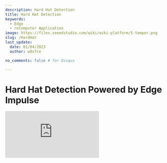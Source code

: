 ```yaml
---
description: Hard Hat Detection
title: Hard Hat Detection
keywords:
  - Edge
  - reComputer Application
image: https://files.seeedstudio.com/wiki/wiki-platform/S-tempor.png
slug: /HardHat
last_update:
  date: 01/04/2023
  author: w0x7ce

no_comments: false # for Disqus

---
```


# Hard Hat Detection Powered by Edge Impulse

<iframe width={560} height={315} src="https://www.youtube.com/embed/e5pZdJhoeqM" title="YouTube video player" frameBorder={0} allow="accelerometer; autoplay; clipboard-write; encrypted-media; gyroscope; picture-in-picture" allowFullScreen />

## Introduction

In working environments such as industrial or construction sites, a hard hat is required and essential for people protecting their heads from injury due to falling objects, impact with other objects, debris, rain and electric shock. It improves safety but sometimes people underestimate its significance both individually and industrially. Thereby a video-based monitor to detect hard hats can be an optimized solution for this safety problem.

Hence, credit to Louis Moreau and Mihajlo Raljic, we provide this fundamental project that we are going to train an embedded Machine Learning model to detect hard hat and deploy it to the **Jetson Nano**. The **Jetson NX** and the **Jetson AGX** are both supported.

<div align="center"><img width="auto" src="https://files.seeedstudio.com/wiki/2.23jetsonedge/jetsonedge.png" /></div>

## Getting started

Edge Impulse enables developers to create the next generation of intelligent device solutions with embedded Machine Learning. Machine Learning at the very edge will enable valuable use of the 99% of sensor data that is discarded today due to cost, bandwidth or power constraints. Here we are going to apply Edge Impulse to train an embedded Machine Learning model.

### Hardware

**Hardware Required**

In this project the required devices are shown as below:

- NVIDIA Jetson Nano or [NVIDIA Xavier NX](https://www.seeedstudio.com/Jetson-SUB-Mini-PC-Blue-p-5212.html) or [NVIDIA Xavier AGX](https://www.seeedstudio.com/Jetson-Xavier-AGX-H01-Kit-p-5283.html)
- PC
- USB-cable camera
- HDMI-display screen

**Hardware Setup**

Both PC and NVIDIA Jetson Nano should be powered on and connected to the internet. The NVIDIA Jetson Nano is recommended to be set up as a PC.

<div align="center"><img width={650} src="https://files.seeedstudio.com/wiki/2.23jetsonedge/Jetsongsa.jpg" /></div>

### Software

- [Edge Impusle](https://www.edgeimpulse.com)
- [Ubuntu System](https://www.linux.org/pages/download/) for NVIDIA Jetson Nano

Here we are going to train an embedded Machine Learning model to detect hard hat. There are several ways to contribute it.

### Preparation

Before we start our project, there are some prepration works that need to do first.

- **Step 1**. Open the [Edge Impulse website](https://studio.edgeimpulse.com/login?next=%2Fstudio%2Fselect-project%3Fautoredirect%3D1), and register an account.

<div align="center"><img width={300} src="https://files.seeedstudio.com/wiki/2.23jetsonedge/jetsongs.png" /></div>

- **Step 2**. Click "Create new project" and type the name of the project.

<div align="center"><img width={300} src="https://files.seeedstudio.com/wiki/Alots/Alots2.png" /></div>

Here we type "Hard hat detection".

<div align="center"><img width={500} src="https://files.seeedstudio.com/wiki/2.23jetsonedge/jetsongs1.png" /></div>

- **Step 3**. We are going to train a embedded ML model to detect Hard Hat, thus at here the option "image" should be selected.

<div align="center"><img width={600} src="https://files.seeedstudio.com/wiki/2.23jetsonedge/jetsongs2.png" /></div>

- **Step 4**. Set up the configuration as "Classify multiple objects (object detection)".

<div align="center"><img width={600} src="https://files.seeedstudio.com/wiki/2.23jetsonedge/jetsongs3.png" /></div>

Now we can get started with the project.

<div align="center"><img width={600} src="https://files.seeedstudio.com/wiki/2.23jetsonedge/jetsongs4.png" /></div>

## Hard Hat Detection ML Model Training

### ML Model Training based on Input Public Datasets

Edge Impulse has provided several ways to collect data. First we are going to upload the pubilc data to the website and try to develop an enbedded Machine Learning.

- **Step 1**. Select the "Data acauistion" page on the left column and collect data.

<div align="center"><img width={800} src="https://files.seeedstudio.com/wiki/2.23jetsonedge/jetsonup.png" /></div>

- **Step 2**. Chose and download the datasets from the [Flickr-Faces-HQ Dataset Github](https://github.com/NVlabs/ffhq-dataset).

<div align="center"><img width={600} src="https://files.seeedstudio.com/wiki/2.23jetsonedge/jetsonup1.png" /></div>

Click "upload data" button on the "Data acquisition" page and upload the downloaded datasets.

<div align="center"><img width={800} src="https://files.seeedstudio.com/wiki/2.23jetsonedge/jetsonup2.png" /></div>

It is optional to upload existing data to the project in the Data Acquisition Format (CBOR, JSON, CSV), as WAV, JPG or PNG files.

<div align="center"><img width={800} src="https://files.seeedstudio.com/wiki/2.23jetsonedge/jetsongs2b.png" /></div>

- **Step 3**. Once uploaded, the collected data are is fullfilled with labeled images. Continue by clicking "Impulse desigh" on the left of the page.

<div align="center"><img width={800} src="https://files.seeedstudio.com/wiki/2.23jetsonedge/jetsonup3.png" /></div>

- **Step 4**. Chose the suitable the processing image blcok and the image learnning block and save the impulse.

<div align="center"><img width={800} src="https://files.seeedstudio.com/wiki/2.23jetsonedge/jetsonup5.png" /></div>

- **Step 5**. Click "image" on the left of the page.

<div align="center"><img width={800} src="https://files.seeedstudio.com/wiki/2.23jetsonedge/jetsonup6.png" /></div>

Configure as "GRB" and click "Save Parameters", the page will turn to the "Generate features" site automatically.

<div align="center"><img width={800} src="https://files.seeedstudio.com/wiki/2.23jetsonedge/jetsonup7a.png" /></div>

We then are able to generate the features.

<div align="center"><img width={800} src="https://files.seeedstudio.com/wiki/2.23jetsonedge/jetsonup8a.png" /></div>

- **Step 6**. When the "Job completed" is shown up, click the "Object detection" on the left of the page.

<div align="center"><img width={800} src="https://files.seeedstudio.com/wiki/2.23jetsonedge/jetsonup9.png" /></div>

Click "start training" and let Edge Impulse train a model based on the generated features.

<div align="center"><img width={800} src="https://files.seeedstudio.com/wiki/2.23jetsonedge/jetsonup10.png" /></div>

- **Step 7**. Once the "job done" is shown up, click "Model testing" to check how the model works.

<div align="center"><img width={800} src="https://files.seeedstudio.com/wiki/2.23jetsonedge/jetsonup11.png" /></div>

### ML Model Training based on Custimized PC Camera Datasets

Edge Impulse has provided several ways to collect data. Here we are going to customized our own images and upload them to the website by capturing the pictures through the PC camera.

- **Step 1**. Stay on the "Dashboard" page and then click "LET'S COLLECT SOME DATA".

<div align="center"><img width={800} src="https://files.seeedstudio.com/wiki/2.23jetsonedge/jetsonpc.png" /></div>

There are multiply options that we can chose to collect data, here we are using our computer to proceed.

<div align="center"><img width={500} src="https://files.seeedstudio.com/wiki/2.23jetsonedge/jetsonpc1.png" /></div>

- **Step 2**. After a while, the page will show that it has been connected to the computer. Click "Collecting images?" and then "Give access to the camera".

<div align="center"><img width={300} src="https://files.seeedstudio.com/wiki/2.23jetsonedge/jetsonpc2.png" /></div>

- **Step 3**. Click "Capture" to take the picture of yourself or the others. The image data need to be labeled as "Hard Hat" and "Head" in the section. To quickly label the picture, it is highly recommended to finish one category data acquisition before moving on to the next, i.e. it is recommended to finish capturing the pictures of "Hard Hat" and then move on to capturing the pictures of "Head".

<div align="center"><img width={300} src="https://files.seeedstudio.com/wiki/2.23jetsonedge/jetsonpc3a.png" /></div>

The captured pictures will be stored in the "Data acquistion" automatically. For better performance to the training model, it is highly recommended to collect as much pictures as possible and collect the same amount of the data in differnt catagories.

<div align="center"><img width={800} src="https://files.seeedstudio.com/wiki/2.23jetsonedge/jetsonpc4.png" /></div>

- **Step 4**. Click "Labeling queue" to label the data by circling the head with a saquare on the picture.

<div align="center"><img width={800} src="https://files.seeedstudio.com/wiki/2.23jetsonedge/jetsonpc5.png" /></div>

Use your mouse to drag a box around an object to add a label. Then click Save labels to advance to the next item.

<div align="center"><img width={300} src="https://files.seeedstudio.com/wiki/2.23jetsonedge/jetsonpc6.png" /></div>

Set the labels as "Head" and "Hard Hat" and fill the dialog. Please make sure the saquare frames the area of people's head.

<div align="center"><img width={300} src="https://files.seeedstudio.com/wiki/2.23jetsonedge/jetsonpc7.png" /></div>

- **Step 5**. When the data have been labeled, click "Save labels" move to the "Impulse design"

<div align="center"><img width={800} src="https://files.seeedstudio.com/wiki/2.23jetsonedge/jetsonpc8a.png" /></div>

- **Step 6**. Chose the suitable the processing image blcok and the image learnning block and save the impulse.

<div align="center"><img width={800} src="https://files.seeedstudio.com/wiki/2.23jetsonedge/jetsonup5.png" /></div>

- **Step 7**. Click "image" on the left of the page.

<div align="center"><img width={800} src="https://files.seeedstudio.com/wiki/2.23jetsonedge/jetsonup6.png" /></div>

Configure as "GRB" and click "Save Parameters", the page will turn to the "Generate features" site automatically.

<div align="center"><img width={800} src="https://files.seeedstudio.com/wiki/2.23jetsonedge/jetsonup7a.png" /></div>

We then are able to generate the features.

<div align="center"><img width={800} src="https://files.seeedstudio.com/wiki/2.23jetsonedge/jetsonup8a.png" /></div>

- **Step 8**. When the "Job completed" is shown up, click the "Object detection" on the left of the page.

<div align="center"><img width={800} src="https://files.seeedstudio.com/wiki/2.23jetsonedge/jetsonup9.png" /></div>

Click "start training" and let Edge Impulse train a model based on the generated features.

<div align="center"><img width={800} src="https://files.seeedstudio.com/wiki/2.23jetsonedge/jetsonup10.png" /></div>

- **Step 9**. Once the "job done" is shown up, click "Model testing" to check how the model works.

<div align="center"><img width={800} src="https://files.seeedstudio.com/wiki/2.23jetsonedge/jetsonup11.png" /></div>

### ML Model Training based on Custimized NAVDIA Jetson Camera Datasets

Edge Impulse has provided several ways to collect data. Here we are going to customized our own images and upload them to the website by capturing the pictures through the camera connected with the Nivdia Jetson Nano.

- **Step 1**. According to the hardware, set up [NVIDIA Jetson Nano Developer Kit](https://developer.nvidia.com/embedded/learn/get-started-jetson-nano-devkit#write) or [NVIDIA Jetson Nano 2GB Developer Kit](https://developer.nvidia.com/embedded/learn/get-started-jetson-nano-2gb-devkit#write) for the connection of external monitor and keyboard. Connect with Jetson Nano a screen display.

<div align="center"><img width={800} src="https://files.seeedstudio.com/wiki/2.23jetsonedge/Jetsonnano.png" /></div>

- **Step 2**. Ensure your Jetson Nano is connected to the internet and set up the device in Edge Impulse.

You can check your network with following commands:

```cpp
ping -c 3 www.google.com
```

If the network is working fine, the result should be like:

```cpp
3 packets transmitted, 3 received, 0% packet loss, time 2003ms
```

The setup starts to be runned with the command below:

```cpp
edge-impulse-linux
```

Then the website will request the Edge Impulse account.

<div align="center"><img width={500} src="https://files.seeedstudio.com/wiki/2.23jetsonedge/jetsonnanoa.png" /></div>

The contents shown like belowing means the connnection is complete. All the projects we save at the Edge Impulse are selectable.

<div align="center"><img width={500} src="https://files.seeedstudio.com/wiki/2.23jetsonedge/jetsonnano1a.png" /></div>

We are capturing the photos, so here we need to select our USB-Camera to apply in the website.

<div align="center"><img width={500} src="https://files.seeedstudio.com/wiki/2.23jetsonedge/jetsonnano2a.png" /></div>

Name the device we wanted to connect to the website

<div align="center"><img width={500} src="https://files.seeedstudio.com/wiki/2.23jetsonedge/jetsonnano3a.png" /></div>

It is clearly seen that Device Jetson Nano is now connected to the project.

<div align="center"><img width={500} src="https://files.seeedstudio.com/wiki/2.23jetsonedge/jetsonnano4a.png" /></div>

- **Step 3**. Move back to the Edge Impulse page and select the "Devices" column. The connected Jetson Nano is shown as below:

<div align="center"><img width={800} src="https://files.seeedstudio.com/wiki/2.23jetsonedge/jetsonnano5.png" /></div>

- **Step 4**. Select the device we connect to the Edge Impulse and move to the "Data acquisation" page. Click "Capture" to take the picture of yourself or the others. The image data need to be labeled as "Hard Hat" and "Head" in the section. To quickly label the picture, it is highly recommended to finish one category data acquisition before moving on to the next, i.e. it is recommended to finish capturing the pictures of "Hard Hat" and then move on to capturing the pictures of "Head".

<div align="center"><img width={800} src="https://files.seeedstudio.com/wiki/2.23jetsonedge/jetsonpc4.png" /></div>

The captured pictures will be stored in the "Data acquistion" automatically. For better performance to the training model, it is highly recommended to collect as much pictures as possible and collect the same amount of the data in differnt catagories.

- **Step 5**. When the data have been done collecting, move to the "Impulse design"

- **Step 6**. Chose the suitable the processing image blcok and the image learnning block and save the impulse.

<div align="center"><img width={800} src="https://files.seeedstudio.com/wiki/2.23jetsonedge/jetsonup5.png" /></div>

- **Step 7**. Click "image" on the left of the page.

<div align="center"><img width={800} src="https://files.seeedstudio.com/wiki/2.23jetsonedge/jetsonup6.png" /></div>

Configure as "GRB" and click "Save Parameters", the page will turn to the "Generate features" site automatically.

<div align="center"><img width={800} src="https://files.seeedstudio.com/wiki/2.23jetsonedge/jetsonup7a.png" /></div>

We then are able to generate the features.

<div align="center"><img width={800} src="https://files.seeedstudio.com/wiki/2.23jetsonedge/jetsonup8a.png" /></div>

- **Step 8**. When the "Job completed" is shown up, click the "Object detection" on the left of the page.

<div align="center"><img width={800} src="https://files.seeedstudio.com/wiki/2.23jetsonedge/jetsonup9.png" /></div>

Click "start training" and let Edge Impulse train a model based on the generated features.

<div align="center"><img width={800} src="https://files.seeedstudio.com/wiki/2.23jetsonedge/jetsonup10.png" /></div>

- **Step 9**. Once the "job done" is shown up, click "Model testing" to check how the model works.

<div align="center"><img width={800} src="https://files.seeedstudio.com/wiki/2.23jetsonedge/jetsonup11.png" /></div>

It is encouraged to mix the methods we provide above and check the performance of each model to see which one is better.

## Deploy the ML model to the Jetson Nano

Now we are going to deploy the trained ML model into the Jetson Nano and apply the codes to make it ().

### Deploy the ML model through the Edge Impulse Linux CLI

- **Step 1**. According to the hardware, set up [NVIDIA Jetson Nano Developer Kit](https://developer.nvidia.com/embedded/learn/get-started-jetson-nano-devkit#write) or [NVIDIA Jetson Nano 2GB Developer Kit](https://developer.nvidia.com/embedded/learn/get-started-jetson-nano-2gb-devkit#write) for the connection of external monitor and keyboard. Connect with Jetson Nano a screen display.

<div align="center"><img width={800} src="https://files.seeedstudio.com/wiki/2.23jetsonedge/Jetsonnano.png" /></div>

- **Step 2**. Ensure your Jetson Nano is connected to the internet and set up the device in Edge Impulse.

!!!Note If you already connect Jetson Nano with Edge Impulse in the section "ML Model Training based on Custimized NAVDIA Jetson Camera Datasets". This step can be skipped.

You can check your network with following commands:

```cpp
ping -c 3 www.google.com
```

If the network is working fine, the result should be like:

```cpp
3 packets transmitted, 3 received, 0% packet loss, time 2003ms
```

The setup starts to be runned with the command below:

```cpp
edge-impulse-linux
```

The website will request the Edge Impulse account.

<div align="center"><img width={500} src="https://files.seeedstudio.com/wiki/2.23jetsonedge/jetsonnanoa.png" /></div>

The contents shown like belowing means the connnection is complete. All the projects we save at the Edge Impulse are selectable.

<div align="center"><img width={500} src="https://files.seeedstudio.com/wiki/2.23jetsonedge/jetsonnano1a.png" /></div>

We are capturing the photos, so here we need to select our USB-Camera to apply in the website.

<div align="center"><img width={500} src="https://files.seeedstudio.com/wiki/2.23jetsonedge/jetsonnano2a.png" /></div>

Name the device we wanted to connect to the website

<div align="center"><img width={500} src="https://files.seeedstudio.com/wiki/2.23jetsonedge/jetsonnano3a.png" /></div>

It is clearly seen that Device Jetson Nano is now connected to the project.

<div align="center"><img width={500} src="https://files.seeedstudio.com/wiki/2.23jetsonedge/jetsonnano4a.png" /></div>

- **Step 3**. Download the ML model to the Jetson Nano by following code.

```cpp
edge-impulse-linux-runner
```

<div align="center"><img width={500} src="https://files.seeedstudio.com/wiki/2.23jetsonedge/jetsondeploy.png" /></div>

The successful connection are shown as blow and the model will be activited automatically.

<div align="center"><img width={500} src="https://files.seeedstudio.com/wiki/2.23jetsonedge/jetsondeploy1.png" /></div>

- **Step 4**. Copy the address shown up and open it with a browser.

<div align="center"><img width={500} src="https://files.seeedstudio.com/wiki/2.23jetsonedge/jetsondeploy2.png" /></div>

The detection will be displayed on the browser.

<div align="center"><img width={800} src="https://files.seeedstudio.com/wiki/2.23jetsonedge/jetsondeploy3a.png" /></div>

And the data outcome will be shown as below:

<div align="center"><img width={500} src="https://files.seeedstudio.com/wiki/2.23jetsonedge/jetsondeploy4.png" /></div>

### Deploy the ML model through Linux Python SDK

In this project, we are going to apply the model to display the detection of Hard Hat on the screen by showing "No entry" and "Welcome".  The Edge Impulse provides a library that makes ML models running and sensor data collection possible on Linux machines using Python. The SDK is an open source and hosted on [GitHub](https://github.com/edgeimpulse/linux-sdk-python). You can also try the [mirror image](https://github.com/Zachay-NAU/Hard-Hat-Detectation) we already set up.

- **Step 1**. Install a latest version of [Python 3](https://www.python.org/downloads/)(>=3.7) for Linux.

- **Step 2**. Install the Linux Python SDK with following command:

```cpp
sudo apt-get install libatlas-base-dev libportaudio2 libportaudiocpp0 portaudio19-dev
```

<div align="center"><img width={500} src="https://files.seeedstudio.com/wiki/2.23jetsonedge/jetsonsdk.png" /></div>

```cpp
pip3 install edge_impulse_linux
```

<div align="center"><img width={500} src="https://files.seeedstudio.com/wiki/2.23jetsonedge/jetsonsdk1.png" /></div>

- **Step 3**. Install the [Edge Impulse for Linux CLI](https://docs.edgeimpulse.com/docs/edge-impulse-for-linux) with following command:

```cpp
sudo apt install python3.7-dev
```

<div align="center"><img width={500} src="https://files.seeedstudio.com/wiki/2.23jetsonedge/jetsonsdk2.png" /></div>

```cpp
wget -q -0 - https://cdn.edgeimpulse.com/firmware/linux/jetson.sh | bash
```

<div align="center"><img width={500} src="https://files.seeedstudio.com/wiki/2.23jetsonedge/jetsonsdk3.png" /></div>

- **Step 4**. Download the ML model to the Jetson Nano by the command below:

```cpp
edge-impulse-linux-runner --download modelfile.eim
```

<div align="center"><img width={500} src="https://files.seeedstudio.com/wiki/2.23jetsonedge/jetsonsdk5.png" /></div>

If this is the first time for connection between Jetson Nano and Edge Impulse, the website will require your Edge Impulse account information to log in.

<div align="center"><img width={500} src="https://files.seeedstudio.com/wiki/2.23jetsonedge/jetsonsdk4.png" /></div>

!!!Note This downloads the file into modelfile.eim, if you want to switch projects, it can be done by adding '--clean'.

- **Step 5**. Run the [hardhat_detectation.py](https://files.seeedstudio.com/wiki/2.23jetsonedge/hardhat_detectation.py) to apply the ML model with the following command. The codes might required an external [file](https://files.seeedstudio.com/wiki/2.23jetsonedge/device_patches.py).

```cpp
python3 hardhat_detectation.py /home/jetson-nano/modelfile.eim
```

<div align="center"><img width={500} src="https://files.seeedstudio.com/wiki/2.23jetsonedge/jetsonsdk8.png" /></div>

- **Step 6**. The result should look familiar to these:

<div align="center"><img width={500} src="https://files.seeedstudio.com/wiki/2.23jetsonedge/nvresult.png" /></div>

<div align="center"><img width={500} src="https://files.seeedstudio.com/wiki/2.23jetsonedge/nvresult1.png" /></div>

Or can it be an image, deploy your ML application for the PPE detection pipeline in 5 mins? Stay tuned with us!

## Tech Support & Product Descussion

Thank you for choosing our products! We are here to provide you with different support to ensure that your experience with our products is as smooth as possible. We offer several communication channels to cater to different preferences and needs.

<div class="button_tech_support_container">
<a href="https://forum.seeedstudio.com/" class="button_forum"></a> 
<a href="https://www.seeedstudio.com/contacts" class="button_email"></a>
</div>

<div class="button_tech_support_container">
<a href="https://discord.gg/eWkprNDMU7" class="button_discord"></a> 
<a href="https://github.com/Seeed-Studio/wiki-documents/discussions/69" class="button_discussion"></a>
</div>

